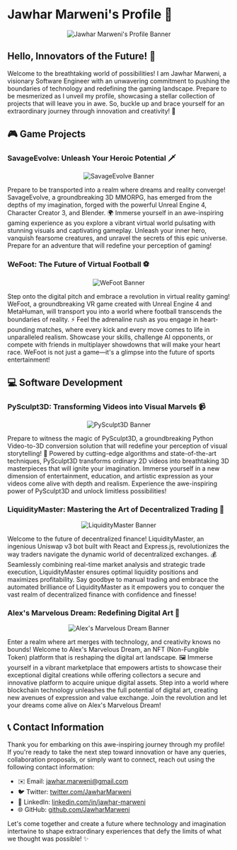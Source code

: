 # Jawhar Marweni's Profile 🚀

<p align="center">
  <img src="profile_banner.jpg" alt="Jawhar Marweni's Profile Banner">
</p>

## Hello, Innovators of the Future! 👋

Welcome to the breathtaking world of possibilities! I am Jawhar Marweni, a visionary Software Engineer with an unwavering commitment to pushing the boundaries of technology and redefining the gaming landscape. Prepare to be mesmerized as I unveil my profile, showcasing a stellar collection of projects that will leave you in awe. So, buckle up and brace yourself for an extraordinary journey through innovation and creativity! 🌌

## 🎮 Game Projects

### SavageEvolve: Unleash Your Heroic Potential 🗡️

<p align="center">
  <img src="savageevolve_banner.jpg" alt="SavageEvolve Banner">
</p>

Prepare to be transported into a realm where dreams and reality converge! SavageEvolve, a groundbreaking 3D MMORPG, has emerged from the depths of my imagination, forged with the powerful Unreal Engine 4, Character Creator 3, and Blender. 🌍 Immerse yourself in an awe-inspiring gaming experience as you explore a vibrant virtual world pulsating with stunning visuals and captivating gameplay. Unleash your inner hero, vanquish fearsome creatures, and unravel the secrets of this epic universe. Prepare for an adventure that will redefine your perception of gaming!

### WeFoot: The Future of Virtual Football ⚽️

<p align="center">
  <img src="wefoot_banner.jpg" alt="WeFoot Banner">
</p>

Step onto the digital pitch and embrace a revolution in virtual reality gaming! WeFoot, a groundbreaking VR game created with Unreal Engine 4 and MetaHuman, will transport you into a world where football transcends the boundaries of reality. ⚡️ Feel the adrenaline rush as you engage in heart-pounding matches, where every kick and every move comes to life in unparalleled realism. Showcase your skills, challenge AI opponents, or compete with friends in multiplayer showdowns that will make your heart race. WeFoot is not just a game—it's a glimpse into the future of sports entertainment!

## 💻 Software Development

### PySculpt3D: Transforming Videos into Visual Marvels 📹

<p align="center">
  <img src="pysculpt3d_banner.jpg" alt="PySculpt3D Banner">
</p>

Prepare to witness the magic of PySculpt3D, a groundbreaking Python Video-to-3D conversion solution that will redefine your perception of visual storytelling! 🎥 Powered by cutting-edge algorithms and state-of-the-art techniques, PySculpt3D transforms ordinary 2D videos into breathtaking 3D masterpieces that will ignite your imagination. Immerse yourself in a new dimension of entertainment, education, and artistic expression as your videos come alive with depth and realism. Experience the awe-inspiring power of PySculpt3D and unlock limitless possibilities!

### LiquidityMaster: Mastering the Art of Decentralized Trading 💱

<p align="center">
  <img src="liquiditymaster_banner.jpg" alt="LiquidityMaster Banner">
</p>

Welcome to the future of decentralized finance! LiquidityMaster, an ingenious Uniswap v3 bot built with React and Express.js, revolutionizes the way traders navigate the dynamic world of decentralized exchanges. 💰 Seamlessly combining real-time market analysis and strategic trade execution, LiquidityMaster ensures optimal liquidity positions and maximizes profitability. Say goodbye to manual trading and embrace the automated brilliance of LiquidityMaster as it empowers you to conquer the vast realm of decentralized finance with confidence and finesse!

### Alex's Marvelous Dream: Redefining Digital Art 🎨

<p align="center">
  <img src="alexs_marvelous_dream_banner.jpg" alt="Alex's Marvelous Dream Banner">
</p>

Enter a realm where art merges with technology, and creativity knows no bounds! Welcome to Alex's Marvelous Dream, an NFT (Non-Fungible Token) platform that is reshaping the digital art landscape. 🖼️ Immerse yourself in a vibrant marketplace that empowers artists to showcase their exceptional digital creations while offering collectors a secure and innovative platform to acquire unique digital assets. Step into a world where blockchain technology unleashes the full potential of digital art, creating new avenues of expression and value exchange. Join the revolution and let your dreams come alive on Alex's Marvelous Dream!

## 📞 Contact Information

Thank you for embarking on this awe-inspiring journey through my profile! If you're ready to take the next step toward innovation or have any queries, collaboration proposals, or simply want to connect, reach out using the following contact information:

- ✉️ Email: jawhar.marweni@gmail.com
- 🐦 Twitter: [twitter.com/JawharMarweni](https://twitter.com/JawharMarweni)
- 💼 LinkedIn: [linkedin.com/in/jawhar-marweni](https://www.linkedin.com/in/jawhar-marweni)
- 🌐 GitHub: [github.com/JawharMarweni](https://github.com/JawharMarweni)

Let's come together and create a future where technology and imagination intertwine to shape extraordinary experiences that defy the limits of what we thought was possible! ✨
